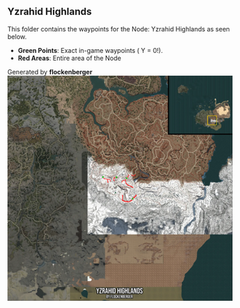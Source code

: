 ## Yzrahid Highlands
This folder contains the waypoints for the Node: Yzrahid Highlands as seen below.

- **Green Points**: Exact in-game waypoints ( Y = 0!).
- **Red Areas**: Entire area of the Node

Generated by **flockenberger**
![by_flockenberger](./Preview.webp)